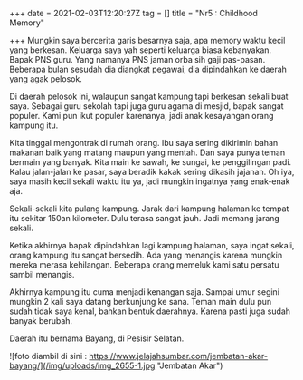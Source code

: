 +++
date = 2021-02-03T12:20:27Z
tag = []
title = "Nr5 : Childhood Memory"

+++
Mungkin saya bercerita garis besarnya saja, apa memory waktu kecil yang berkesan. Keluarga saya yah seperti keluarga biasa kebanyakan. Bapak PNS guru. Yang namanya PNS jaman orba sih gaji pas-pasan. Beberapa bulan sesudah dia diangkat pegawai, dia dipindahkan ke daerah yang agak pelosok. 

Di daerah pelosok ini, walaupun sangat kampung tapi berkesan sekali buat saya. Sebagai guru sekolah tapi juga guru agama di mesjid, bapak sangat populer. Kami pun ikut populer karenanya, jadi anak kesayangan orang kampung itu. 

Kita tinggal mengontrak di rumah orang. Ibu saya sering dikirimin bahan makanan baik yang matang maupun yang mentah. Dan saya punya teman bermain yang banyak. Kita main ke sawah, ke sungai, ke penggilingan padi. Kalau jalan-jalan ke pasar, saya beradik kakak sering dikasih jajanan. Oh iya, saya masih kecil sekali waktu itu ya, jadi mungkin ingatnya yang enak-enak aja. 

Sekali-sekali kita pulang kampung. Jarak dari kampung halaman ke tempat itu sekitar 150an kilometer. Dulu terasa sangat jauh. Jadi memang jarang sekali. 

Ketika akhirnya bapak dipindahkan lagi kampung halaman, saya ingat sekali, orang kampung itu sangat bersedih. Ada yang menangis karena mungkin mereka merasa kehilangan. Beberapa orang memeluk kami satu persatu sambil menangis. 

Akhirnya kampung itu cuma menjadi kenangan saja. Sampai umur segini mungkin 2 kali saya datang berkunjung ke sana. Teman main dulu pun sudah tidak saya kenal, bahkan bentuk daerahnya. Karena pasti juga sudah banyak berubah. 

Daerah itu bernama Bayang, di Pesisir Selatan. 

![foto diambil di sini : https://www.jelajahsumbar.com/jembatan-akar-bayang/](/img/uploads/img_2655-1.jpg "Jembatan Akar")
